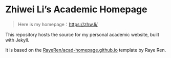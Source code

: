 # Zhiwei Li’s Academic Homepage

> Here is my homepage：https://zhw.li/

This repository hosts the source for my personal academic website, built with Jekyll.

It is based on the [RayeRen/acad-homepage.github.io](https://github.com/RayeRen/acad-homepage.github.io) template by Raye Ren.
